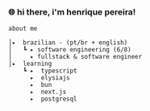 <div>
  <h3>
🌐 hi there, i'm henrique pereira!</h3>
  
</div>

    about me

    │▸  brazilian - (pt/br + english)
    │   ┗ ▸ software engineering (6/8)
    │     ▸ fullstack & software engineer
    │▸  learning
        ┗ ▸  typescript
          ▸  elysiajs
          ▸  bun
          ▸  next.js
          ▸  postgresql
